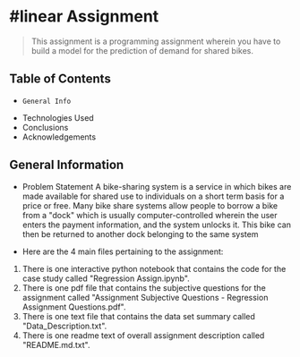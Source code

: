 # #linear Assignment

> This assignment is a programming assignment wherein you have to build a model for the prediction of demand for shared bikes.



## Table of Contents

*     General Info
*	Technologies Used
*	Conclusions
*	Acknowledgements
 


## General Information

-  Problem Statement A bike-sharing system is a service in which bikes are made available for shared use to individuals on a short term basis for a price or free. Many bike share systems allow people to borrow a bike from a "dock" which is usually computer-controlled wherein the user enters the payment information, and the system unlocks it. This bike can then be returned to another dock belonging to the same system

-   Here are the 4 main files pertaining to the assignment:

1. There is one interactive python notebook that contains the code for the case study called "Regression Assign.ipynb".
2. There is one pdf file that contains the subjective questions for the assignment called "Assignment Subjective Questions - Regression Assignment Questions.pdf".
3. There is one text file that contains the data set summary called "Data_Description.txt".
4. There is one readme text of overall assignment description called "README.md.txt".
